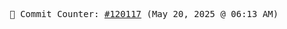 <p align="center">
    <samp>
        📮 Commit Counter: <a href="https://github.com/Javascript-void0/Javascript-void0/commits/main">#120117</a> (May 20, 2025 @ 06:13 AM)
    </samp>
</p>